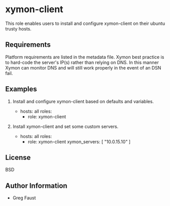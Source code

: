 xymon-client
============

This role enables users to install and configure xymon-client on their ubuntu
trusty hosts.

Requirements
------------

Platform requirements are listed in the metadata file.  Xymon best practice is
to hard-code the server's IP(s) rather than relying on DNS.  In this manner
Xymon can monitor DNS and will still work properly in the event of an DSN fail.

Examples
--------

1) Install and configure xymon-client based on defaults and variables.

	- hosts: all
	  roles:
	    - role: xymon-client

2) Install xymon-client and set some custom servers.

	- hosts: all
	  roles:
	    - role: xymon-client
              xymon_servers: [ "10.0.15.10" ]

License
-------

BSD

Author Information
------------------

- Greg Faust
